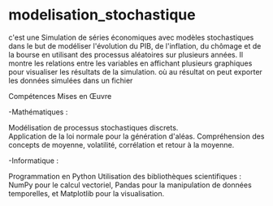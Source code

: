 # modelisation_stochastique
c'est une Simulation de séries économiques avec modèles stochastiques
dans le  but  de modéliser l'évolution du PIB, de l'inflation, du chômage et de la bourse en utilisant des processus aléatoires sur plusieurs années.
Il montre les relations entre les variables en affichant plusieurs graphiques pour visualiser les résultats de la simulation.
où au résultat on peut exporter les données simulées dans un fichier 




Compétences Mises en Œuvre

-Mathématiques :
     
Modélisation de processus stochastiques discrets.   
     Application de la loi normale pour la génération d'aléas. 
     Compréhension des concepts de moyenne, volatilité, corrélation et retour à la moyenne. 

-Informatique :
    
Programmation  en Python 
    Utilisation des bibliothèques scientifiques : NumPy pour le calcul vectoriel, Pandas pour la manipulation de données temporelles, et Matplotlib pour la visualisation.
